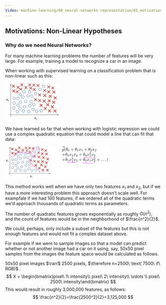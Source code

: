 ```yaml
---
Video: machine-learning/08_neural-networks-representation/01_motivations/01_non-linear-hypotheses.mp4
---
```


## Motivations: Non-Linear Hypotheses

### Why do we need Neural Networks?

For many machine learning problems the number of features will be very large.  For example, training a model to recognize a car in an image.

When working with supervised learning on a classification problem that is non-linear such as this:

<img src="01-motivations-non-linear-hypotheses.assets/image-20210321071545510.png" alt="image-20210321071545510" style="zoom:25%;" />

We have learned so far that when working with logistic regression we could use a complex quadratic equation that could model a line that can fit that data:

<img src="01-motivations-non-linear-hypotheses.assets/image-20210321071653639.png" alt="image-20210321071653639" style="zoom:33%;" />

This method works well when we have only two features $x_1$ and $x_2$, but if we have a more interesting problem this approach doesn't scale well.  For exampfale if we had 100 features, if we ordered all of the quadratic terms we'd approach thousands of quadratic terms as parameters.

The number of quadratic features grows exponentially as roughly $O(n^2)$, and the count of features would be in the neighborhood of $\frac{n^2}{2}$.

We could, perhaps, only include a subset of the features but this is not enough features and would not fit a complex dataset above.

For example if we were to sample images so that a model can predict whether or not another image had a car on it using, say, 50x50 pixel samples from the images the feature space would be calculated as follows.

50x50 pixel images $\rarr$ 2500 pixels, $\therefore n=2500\ \text( 7500\ if\ RGB)$ .
$$
X = \begin{bmatrix}pixel\  1\  intensity\\ pixel\  2\  intensity\\ \vdots \\ pixel\  2500\  intensity\end{bmatrix} 
$$
This would result in roughly 3,000,000 features, as follows:
$$
\frac{n^2}{2}=\frac{2500^2}{2}=3,125,000
$$
